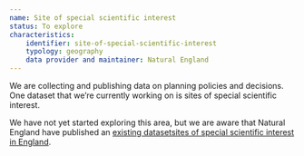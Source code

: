 ```yaml
---
name: Site of special scientific interest
status: To explore
characteristics:
    identifier: site-of-special-scientific-interest
    typology: geography
    data provider and maintainer: Natural England
---
```


We are collecting and publishing data on planning policies and decisions. One dataset that we’re currently working on is sites of special scientific interest. 

We have not yet started exploring this area, but we are aware that Natural England have published an [existing datasetsites of special scientific interest in England](
https://naturalengland-defra.opendata.arcgis.com/datasets/f10cbb4425154bfda349ccf493487a80_0).

